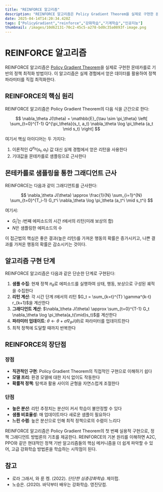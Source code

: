 ```yaml
---
title: "REINFORCE 알고리즘"
description: "REINFORCE 알고리즘은 Policy Gradient Theorem을 실제로 구현한 몬테카를로 기반의 정책 최적화 방법이다. 이 알고리즘은 실제 경험에서 얻은 데이터를 활용하여 정책 파라미터를 직접 최적화한다.REINFORCE 알고리즘은 Policy Gradient"
date: 2025-04-14T14:20:34.428Z
tags: ["PolicyGradient","reinforce","강화학습","기계학습","인공지능"]
thumbnail: /images/10d62131-70c2-45c5-a278-bd0c35a0893f-image.png
---
```

# REINFORCE 알고리즘

REINFORCE 알고리즘은 [Policy Gradient Theorem](https://velog.io/@sh41107/Policy-Gradient-Theorem)을 실제로 구현한 몬테카를로 기반의 정책 최적화 방법이다. 이 알고리즘은 실제 경험에서 얻은 데이터를 활용하여 정책 파라미터를 직접 최적화한다.

## REINFORCE의 핵심 원리

REINFORCE 알고리즘은 Policy Gradient Theorem의 다음 식을 근간으로 한다:

$$
\nabla_\theta J(\theta) = \mathbb{E}_{\tau \sim \pi_\theta} \left[ \sum_{t=0}^{T-1} Q^{\pi_\theta}(s_t, a_t) \nabla_\theta \log \pi_\theta (a_t \mid s_t) \right]
$$

여기서 핵심 아이디어는 두 가지다:

1. 이론적인 $Q^{\pi_\theta}(s_t, a_t)$ 값 대신 실제 경험에서 얻은 리턴을 사용한다
2. 기대값을 몬테카를로 샘플링으로 근사한다

## 몬테카를로 샘플링을 통한 그래디언트 근사

REINFORCE는 다음과 같이 그래디언트를 근사한다:

$$
\nabla_\theta J(\theta) \approx \frac{1}{N} \sum_{i=1}^{N} \sum_{t=0}^{T_i-1} G_t^i \nabla_\theta \log \pi_\theta (a_t^i \mid s_t^i)
$$

여기서:
- $G_t^i$는 $i$번째 에피소드의 시간 $t$에서의 리턴(미래 보상의 합)
- $N$은 샘플링한 에피소드의 수

이 접근법의 핵심은 좋은 결과(높은 리턴)를 가져온 행동의 확률은 증가시키고, 나쁜 결과를 가져온 행동의 확률은 감소시키는 것이다.

## 알고리즘 구현 단계

REINFORCE 알고리즘은 다음과 같은 단순한 단계로 구현된다:

1. **샘플 수집**: 현재 정책 $\pi_\theta$로 에피소드를 실행하여 상태, 행동, 보상으로 구성된 궤적을 수집한다
2. **리턴 계산**: 각 시간 단계 $t$에서의 리턴 $G_t = \sum_{k=t}^{T} \gamma^{k-t} r_{k+1}$을 계산한다
3. **그래디언트 계산**: $\nabla_\theta J(\theta) \approx \sum_{t=0}^{T-1} G_t \nabla_\theta \log \pi_\theta(a_t{\mid}s_t)$를 계산한다
4. **파라미터 업데이트**: $\theta \leftarrow \theta + \alpha \nabla_\theta J(\theta)$로 파라미터를 업데이트한다
5. 최적 정책에 도달할 때까지 반복한다

## REINFORCE의 장단점

### 장점
- **직관적인 구현**: Policy Gradient Theorem의 직접적인 구현으로 이해하기 쉽다
- **모델 프리**: 환경 모델에 대한 지식 없이도 작동한다
- **확률적 정책**: 탐색과 활용 사이의 균형을 자연스럽게 조절한다

### 단점
- **높은 분산**: 리턴 추정치는 분산이 커서 학습이 불안정할 수 있다
- **샘플 비효율성**: 매 업데이트마다 새로운 샘플이 필요하다
- **느린 수렴**: 높은 분산으로 인해 최적 정책으로의 수렴이 느리다

REINFORCE 알고리즘은 Policy Gradient Theorem의 첫 번째 실용적 구현으로, 정책 그래디언트 방법론의 기초를 제공한다. REINFORCE의 기본 원리를 이해하면 A2C, PPO와 같은 현대적인 정책 기반 알고리즘들의 핵심 메커니즘을 더 쉽게 파악할 수 있어, 고급 강화학습 방법론을 학습하는 시작점이 된다.


## 참고
- 로라 그래서, 와 룬 켕. (2022). *단단한 심층강화학습*. 제이펍.
- 노승은. (2020). 바닥부터 배우는 강화학습. 영진닷컴.

